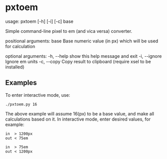 pxtoem
======

usage: pxtoem [-h] [-i] [-c] base

Simple command-line pixel to em (and vica versa) converter.

positional arguments:
  base          Base numeric value (in px) which will be used for calculation

optional arguments:
  -h, --help    show this help message and exit
  -i, --ignore  Ignore em units
  -c, --copy    Copy result to clipboard (require xsel to be installed)

## Examples

To enter interactive mode, use:

    ./pxtoem.py 16

The above example will assume 16(px) to be a base value, and make all calculations based on it.
In interactive mode, enter desired values, for example:

    in  > 1200px
    out < 75em

    in  > 75em
    out < 1200px
